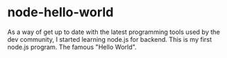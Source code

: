 # node-hello-world

As a way of get up to date with the latest programming tools used by the dev community,
I started learning node.js for backend. This is my first node.js program. The famous "Hello World".
